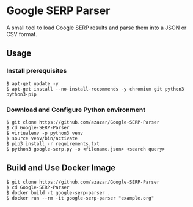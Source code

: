 # Google SERP Parser

A small tool to load Google SERP results and parse them into a JSON or CSV format.

## Usage

### Install prerequisites

    $ apt-get update -y
    $ apt-get install --no-install-recommends -y chromium git python3 python3-pip

### Download and Configure Python environment

    $ git clone https://github.com/azazar/Google-SERP-Parser
    $ cd Google-SERP-Parser
    $ virtualenv -p python3 venv
    $ source venv/bin/activate
    $ pip3 install -r requirements.txt
    $ python3 google-serp.py -o <filename.json> <search query>

## Build and Use Docker Image

    $ git clone https://github.com/azazar/Google-SERP-Parser
    $ cd Google-SERP-Parser
    $ docker build -t google-serp-parser .
    $ docker run --rm -it google-serp-parser "example.org"
